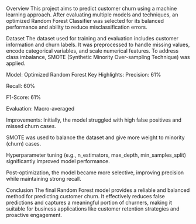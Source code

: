 Overview
This project aims to predict customer churn using a machine learning approach. After evaluating multiple models and techniques, an optimized Random Forest Classifier was selected for its balanced performance and ability to reduce misclassification errors.

Dataset
The dataset used for training and evaluation includes customer information and churn labels. It was preprocessed to handle missing values, encode categorical variables, and scale numerical features. To address class imbalance, SMOTE (Synthetic Minority Over-sampling Technique) was applied.

Model: Optimized Random Forest
Key Highlights:
Precision: 61%

Recall: 60%

F1-Score: 61%

Evaluation: Macro-averaged

Improvements:
Initially, the model struggled with high false positives and missed churn cases.

SMOTE was used to balance the dataset and give more weight to minority (churn) cases.

Hyperparameter tuning (e.g., n_estimators, max_depth, min_samples_split) significantly improved model performance.

Post-optimization, the model became more selective, improving precision while maintaining strong recall.

Conclusion
The final Random Forest model provides a reliable and balanced method for predicting customer churn. It effectively reduces false predictions and captures a meaningful portion of churners, making it suitable for business applications like customer retention strategies and proactive engagement.